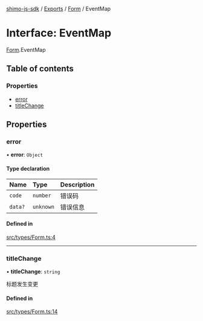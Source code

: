 [shimo-js-sdk](/README.md) / [Exports](/modules.md) / [Form](/modules/Form.md) / EventMap

# Interface: EventMap

[Form](/modules/Form.md).EventMap

## Table of contents

### Properties

- [error](/interfaces/Form.EventMap.md#error)
- [titleChange](/interfaces/Form.EventMap.md#titlechange)

## Properties

### error

• **error**: `Object`

#### Type declaration

| Name | Type | Description |
| :------ | :------ | :------ |
| `code` | `number` | 错误码 |
| `data?` | `unknown` | 错误信息 |

#### Defined in

[src/types/Form.ts:4](https://github.com/byte9527/shimo-js-sdk/blob/2387f1f/src/types/Form.ts#L4)

___

### titleChange

• **titleChange**: `string`

标题发生变更

#### Defined in

[src/types/Form.ts:14](https://github.com/byte9527/shimo-js-sdk/blob/2387f1f/src/types/Form.ts#L14)
